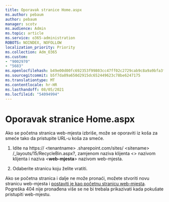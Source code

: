 ```yaml
---
title: Oporavak stranice Home.aspx
ms.author: pebaum
author: pebaum
manager: scotv
ms.audience: Admin
ms.topic: article
ms.service: o365-administration
ROBOTS: NOINDEX, NOFOLLOW
localization_priority: Priority
ms.collection: Adm_O365
ms.custom:
- "9002970"
- "5683"
ms.openlocfilehash: b49e00d00fc692353f99803cc47ff02c2729cab9c8a9a9bfa3ff4674d785bda5
ms.sourcegitcommit: b5f7da89a650d2915dc652449623c78be6247175
ms.translationtype: MT
ms.contentlocale: hr-HR
ms.lasthandoff: 08/05/2021
ms.locfileid: "54094994"
---
```

# <a name="recover-the-homeaspx-page"></a>Oporavak stranice Home.aspx

Ako se početna stranica web-mjesta izbriše, može se oporaviti iz koša za smeće tako da pristupite URL-u koša za smeće.

1. Idite na https:// \<tenantname> .sharepoint.com/sites/ \<sitename> /_layouts/15/RecycleBin.aspx?,  zamjenom naziva klijenta <> nazivom klijenta i naziva <**web-mjesta**> nazivom web-mjesta.

2. Odaberite stranicu koju želite vratiti.

Ako se početna stranica i dalje ne može pronaći, možete stvoriti novu stranicu web-mjesta i [postaviti je kao početnu stranicu web-mjesta](https://support.microsoft.com/en-gb/office/use-a-different-page-for-your-sharepoint-site-home-page-35a5022c-f84a-455d-985e-c691ab5dfa17?ui=en-us&rs=en-gb&ad=gb). Pogreška 404 nije pronađena više se ne bi trebala prikazivati kada pokušate pristupiti web-mjestu.
